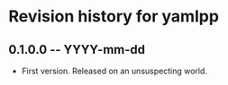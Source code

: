 # Revision history for yamlpp

## 0.1.0.0  -- YYYY-mm-dd

* First version. Released on an unsuspecting world.
